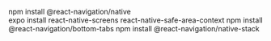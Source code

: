 npm install @react-navigation/native  
expo install react-native-screens react-native-safe-area-context
npm install @react-navigation/bottom-tabs
npm install @react-navigation/native-stack
